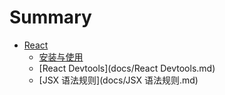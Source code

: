 # Summary

* [React](README.md)
    * [安装与使用](docs/安装与使用.md)
    * [React Devtools](docs/React Devtools.md)
    * [JSX 语法规则](docs/JSX 语法规则.md)


